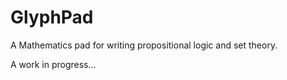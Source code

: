 # GlyphPad

A Mathematics pad for writing propositional logic and set theory.

A work in progress...
